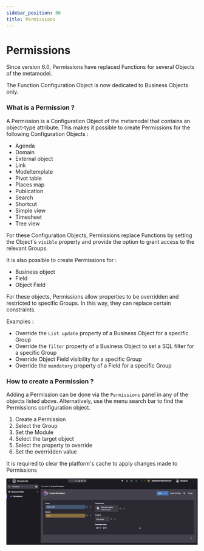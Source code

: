 ```yaml
---
sidebar_position: 80
title: Permissions
---
```


Permissions
==========================

Since version 6.0, Permissions have replaced Functions for several Objects of the metamodel.  

The Function Configuration Object is now dedicated to Business Objects only.  

### What is a Permission ?

A Permission is a Configuration Object of the metamodel that contains an object-type attribute. 
This makes it possible to create Permissions for the following Configuration Objects :
- Agenda  
- Domain  
- External object  
- Link  
- Modeltemplate  
- Pivot table  
- Places map  
- Publication  
- Search  
- Shortcut   
- Simple view  
- Timesheet  
- Tree view  

For these Configuration Objects, Permissions replace Functions by setting the Object's `visible` property and provide the option to grant access to the relevant Groups.

It is also possible to create Permissions for :
- Business object
- Field
- Object Field

For these objects, Permissions allow properties to be overridden and restricted to specific Groups. In this way, they can replace certain constraints.

Examples : 
- Override the `List update` property of a Business Object for a specific Group
- Override the `filter` property of a Business Object to set a SQL filter for a specific Group 
- Override Object Field visibility for a specific Group
- Override the `mandatory` property of a Field for a specific Group

### How to create a Permission ?

Adding a Permission can be done via the `Permissions` panel in any of the objects listed above.
Alternatively, use the menu search bar to find the Permissions configuration object.

1. Create a Permission
2. Select the Group
3. Set the Module
4. Select the target object
5. Select the property to override
6. Set the overridden value

<div class="warning">
It is required to clear the platform's cache to apply changes made to Permissions
</div>

![](img/permissions/permissions.png)